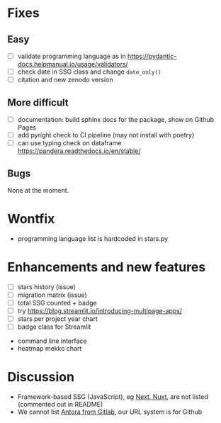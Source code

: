 Fixes
=====

## Easy

- [ ] validate programming language as in https://pydantic-docs.helpmanual.io/usage/validators/
- [ ] check date in SSG class and change `date_only()`
- [ ] citation and new zenodo version

## More difficult

- [ ] documentation: build sphinx docs for the package, show on Github Pages
- [ ] add pyright check to CI pipeline (may not install with poetry)
- [ ] can use typing check on dataframe https://pandera.readthedocs.io/en/stable/

## Bugs

None at the moment.

Wontfix
=======

- programming language list is hardcoded in stars.py

Enhancements and new features
=============================

- [ ] stars history (issue)
- [ ] migration matrix (issue)
- [ ] total SSG counted + badge
- [ ] try https://blog.streamlit.io/introducing-multipage-apps/
- [ ] stars per project year chart
- [ ] badge class for Streamlit
- сommand line interface
- heatmap mekko chart

Discussion
==========

- Framework-based SSG (JavaScript), eg [Next, Nuxt](https://ssg-build-performance-tests.netlify.app/), are not listed (commented out in README) 
- We cannot list [Antora from Gitlab](https://gitlab.com/antora/antora), our URL system is for Github
